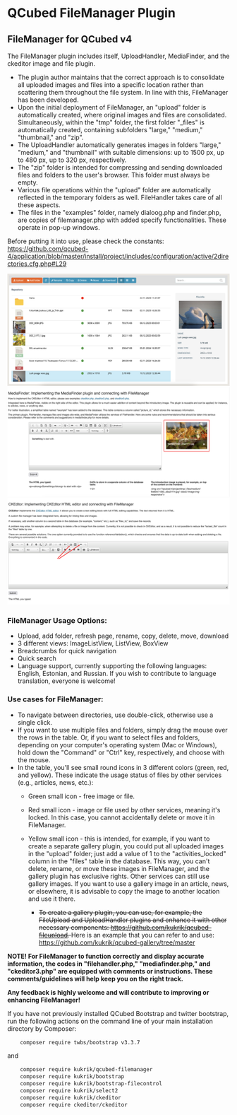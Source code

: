 # QCubed FileManager Plugin

## FileManager for QCubed v4

The FileManager plugin includes itself, UploadHandler, MediaFinder, and the ckeditor image and file plugin.

* The plugin author maintains that the correct approach is to consolidate all uploaded images and files into a specific 
location rather than scattering them throughout the file system. In line with this, FileManager has been developed. 
* Upon the initial deployment of FileManager, an "upload" folder is automatically created, where original images and 
files are consolidated. Simultaneously, within the "tmp" folder, the first folder "_files" is automatically created, 
containing subfolders "large," "medium," "thumbnail," and "zip".
* The UploadHandler automatically generates images in folders "large," "medium," and "thumbnail" with suitable dimensions: 
up to 1500 px, up to 480 px, up to 320 px, respectively.
* The "zip" folder is intended for compressing and sending downloaded files and folders to the user's browser. 
This folder must always be empty.
* Various file operations within the "upload" folder are automatically reflected in the temporary folders as well. 
FileHandler takes care of all these aspects.
* The files in the "examples" folder, namely dialoog.php and finder.php, are copies of filemanager.php with added 
specify functionalities. These operate in pop-up windows.

Before putting it into use, please check the constants:
https://github.com/qcubed-4/application/blob/master/install/project/includes/configuration/active/2directories.cfg.php#L29

![Image of kukrik](screenshot/filemanager.png?raw=true)
![Image of kukrik](screenshot/mediafinder.png?raw=true)
![Image of kukrik](screenshot/ckeditor3.png?raw=true)

### FileManager Usage Options:

* Upload, add folder, refresh page, rename, copy, delete, move, download
* 3 different views: ImageListView, ListView, BoxView
* Breadcrumbs for quick navigation
* Quick search
* Language support, currently supporting the following languages: English, Estonian, and Russian. If you wish to contribute 
to language translation, everyone is welcome!


### Use cases for FileManager:

* To navigate between directories, use double-click, otherwise use a single click.
* If you want to use multiple files and folders, simply drag the mouse over the rows in the table.
Or, if you want to select files and folders, depending on your computer's operating system (Mac or Windows), 
hold down the "Command" or "Ctrl" key, respectively, and choose with the mouse.
* In the table, you'll see small round icons in 3 different colors (green, red, and yellow). 
These indicate the usage status of files by other services (e.g., articles, news, etc.):
  * Green small icon - free image or file. 
  * Red small icon - image or file used by other services, meaning it's locked. In this case, you cannot accidentally 
delete or move it in FileManager.
  * Yellow small icon - this is intended, for example, if you want to create a separate gallery plugin, you could put 
all uploaded images in the "upload" folder; just add a value of 1 to the "activities_locked" column in the "files" 
table in the database. This way, you can't delete, rename, or move these images in FileManager, and the gallery plugin 
has exclusive rights. Other services can still use gallery images. If you want to use a gallery image in an article, 
news, or elsewhere, it is advisable to copy the image to another location and use it there.
  
    * <strike>To create a gallery plugin, you can use, for example, the FileUpload and UploadHandler plugins and enhance it with other necessary components: https://github.com/kukrik/qcubed-fileupload. </strike> 
Here is an example that you can refer to and use: https://github.com/kukrik/qcubed-gallery/tree/master

**NOTE! For FileManager to function correctly and display accurate information, the codes in "filehandler.php," "mediafinder.php," and "ckeditor3.php" are equipped with comments or instructions. These comments/guidelines will help keep you on the right track.**

**Any feedback is highly welcome and will contribute to improving or enhancing FileManager!**

If you have not previously installed QCubed Bootstrap and twitter bootstrap, run the following actions on the command 
line of your main installation directory by Composer:
```
    composer require twbs/bootstrap v3.3.7
```
and

```
    composer require kukrik/qcubed-filemanager
    composer require kukrik/bootstrap
    composer require kukrik/bootstrap-filecontrol
    composer require kukrik/select2
    composer require kukrik/ckeditor
    composer require ckeditor/ckeditor
```

